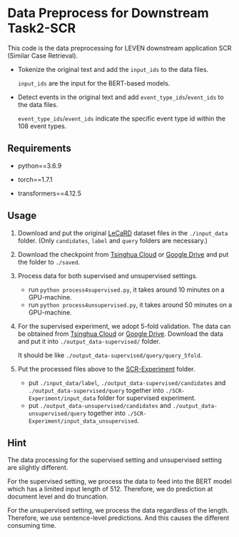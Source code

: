 # Data Preprocess for Downstream Task2-SCR
This code is the data preprocessing for LEVEN downstream application SCR (Similar Case Retrieval).

- Tokenize the original text and add the `input_ids` to the data files. 
  
    `input_ids` are the input for the BERT-based models.


- Detect events in the original text and add `event_type_ids`/`event_ids` to the data files.

    `event_type_ids`/`event_ids` indicate the specific event type id within the 108 event types.


## Requirements
- python==3.6.9

- torch==1.7.1

- transformers==4.12.5


## Usage
1. Download and put the original [LeCaRD](https://github.com/myx666/LeCaRD/tree/main/data) dataset 
   files in the `./input_data` folder. (Only `candidates`, `label` and `query` folders are necessary.)
   
2. Download the checkpoint from [Tsinghua Cloud](https://cloud.tsinghua.edu.cn/d/2cb9d439a7a547e0a21a/) or
   [Google Drive](https://drive.google.com/drive/folders/1bkd08NIGHd1ZG_lioSP3z6-0RBLo6vsY?usp=sharing) and put the folder to `./saved`.
   
3. Process data for both supervised and unsupervised settings.
    - run `python process4supervised.py`, it takes around 10 minutes on a GPU-machine.
    - run `python process4unsupervised.py`, it takes around 50 minutes on a GPU-machine.
    
4. For the supervised experiment, we adopt 5-fold validation. The data can be obtained from 
   [Tsinghua Cloud](https://cloud.tsinghua.edu.cn/d/28ded9c140324aa4a420/) or 
   [Google Drive](https://cloud.tsinghua.edu.cn/d/28ded9c140324aa4a420/). Download the data and put it into `./output_data-supervised/` folder.
   
    It should be like `./output_data-supervised/query/query_5fold`.

5. Put the processed files above to the [SCR-Experiment](../SCR-Experiment) folder.
    - put `./input_data/label`, `./output_data-supervised/candidates` and `./output_data-supervised/query` together into 
   `./SCR-Experiment/input_data` folder for supervised experiment.
    - put `./output_data-unsupervised/candidates` and `./output_data-unsupervised/query` together into `./SCR-Experiment/input_data_unsupervised`.


## Hint
The data processing for the supervised setting and unsupervised setting are slightly different.

For the supervised setting, we process the data to feed into the BERT model which has a limited input length of 512. Therefore, we do prediction at document level and do truncation.

For the unsupervised setting, we process the data regardless of the length. Therefore, we use sentence-level predictions. And this causes the different consuming time.